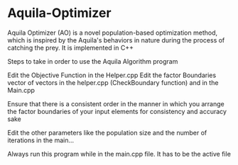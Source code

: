 # Aquila-Optimizer

Aquila Optimizer (AO) is a novel population-based optimization method, which is inspired by the Aquila's behaviors in nature during the process of catching the prey. It is implemented in C++

Steps to take in order to use the Aquila Algorithm program

Edit the Objective Function in the Helper.cpp
Edit the factor Boundaries vector of vectors in the helper.cpp (CheckBoundary function) and in the Main.cpp

Ensure that there is a consistent order in the manner in which you arrange the factor boundaries of your input elements for consistency and accuracy sake

Edit the other parameters like the population size and the number of iterations in the main...

Always run this program while in the main.cpp file. It has to be the active file
